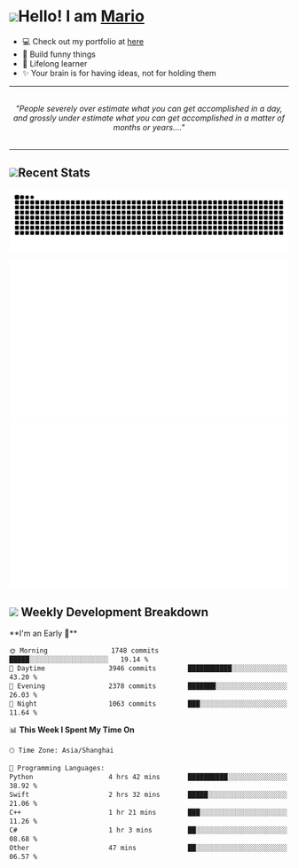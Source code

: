 <h1><a href = "#"><img src="https://media.giphy.com/media/VgCDAzcKvsR6OM0uWg/giphy.gif" width="50"></a><span>Hello! I am <a href="https://github.com/mario1in">Mario</a></span></h1>

- 💻 Check out my portfolio at [here](https://shixiong.name)
- 🔨 Build funny things
- 🚀 Lifelong learner
- ✨ Your brain is for having ideas, not for holding them

<hr/>
<br/>
<div align="center">
<i>"People severely over estimate what you can get accomplished in a day, and grossly under estimate what you can get accomplished in a matter of months or years...." </i>
</div>
<br/>
<hr/>

<h2 align="left">
  <a href="#"><img src="https://emojis.slackmojis.com/emojis/images/1643514389/3643/cool-doge.gif?1643514389" height="30"></a>Recent Stats
</h2>

<picture>
  <source
    media="(prefers-color-scheme: dark)"
    srcset="https://raw.githubusercontent.com/mario1in/mario1in/output/github-contribution-grid-snake-dark.svg"
  />
  <source
    media="(prefers-color-scheme: light)"
    srcset="https://raw.githubusercontent.com/mario1in/mario1in/output/github-contribution-grid-snake.svg"
  />
  <img
    alt="github contribution grid snake animation"
    src="https://raw.githubusercontent.com/mario1in/mario1in/output/github-contribution-grid-snake.svg"
  />
</picture>

![overview](https://raw.githubusercontent.com/mario1in/mario1in/stats-output/generated/overview.svg)
![languages](https://raw.githubusercontent.com/mario1in/mario1in/stats-output/generated/languages.svg)

<h2 align="left">
  <a href="#"><img src="https://emojis.slackmojis.com/emojis/images/1643514062/184/nyancat_big.gif?1643514062" height="30"></a> Weekly Development Breakdown
</h2>
<!--START_SECTION:waka-->
**I'm an Early 🐤** 

```text
🌞 Morning                1748 commits        █████░░░░░░░░░░░░░░░░░░░░   19.14 % 
🌆 Daytime                3946 commits        ███████████░░░░░░░░░░░░░░   43.20 % 
🌃 Evening                2378 commits        ███████░░░░░░░░░░░░░░░░░░   26.03 % 
🌙 Night                  1063 commits        ███░░░░░░░░░░░░░░░░░░░░░░   11.64 % 
```


📊 **This Week I Spent My Time On** 

```text
🕑︎ Time Zone: Asia/Shanghai

💬 Programming Languages: 
Python                   4 hrs 42 mins       ██████████░░░░░░░░░░░░░░░   38.92 % 
Swift                    2 hrs 32 mins       █████░░░░░░░░░░░░░░░░░░░░   21.06 % 
C++                      1 hr 21 mins        ███░░░░░░░░░░░░░░░░░░░░░░   11.26 % 
C#                       1 hr 3 mins         ██░░░░░░░░░░░░░░░░░░░░░░░   08.68 % 
Other                    47 mins             ██░░░░░░░░░░░░░░░░░░░░░░░   06.57 % 
```


<!--END_SECTION:waka-->

